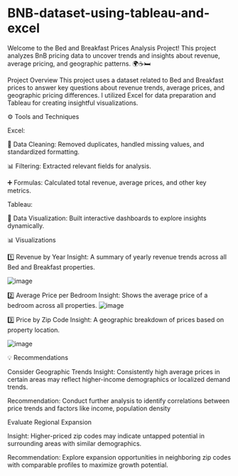 # BNB-dataset-using-tableau-and-excel

Welcome to the Bed and Breakfast Prices Analysis Project! This project analyzes BnB pricing data to uncover trends and insights about revenue, average pricing, and geographic patterns. 🌍☕🛏️

Project Overview
This project uses a dataset related to Bed and Breakfast prices to answer key questions about revenue trends, average prices, and geographic pricing differences. I utilized Excel for data preparation and Tableau for creating insightful visualizations.


⚙️ Tools and Techniques

Excel:

🚿 Data Cleaning: Removed duplicates, handled missing values, and standardized formatting.

📊 Filtering: Extracted relevant fields for analysis.

➕ Formulas: Calculated total revenue, average prices, and other key metrics.

Tableau:

🔄 Data Visualization: Built interactive dashboards to explore insights dynamically.

📊 Visualizations

1️⃣ Revenue by Year
Insight: A summary of yearly revenue trends across all Bed and Breakfast properties.

![image](https://github.com/user-attachments/assets/ecbea3ba-e7ec-42df-8475-2c68cf049ddd)



2️⃣ Average Price per Bedroom
Insight: Shows the average price of a bedroom across all properties.
![image](https://github.com/user-attachments/assets/222fe3bb-e8a7-4172-bdc3-37655d49cd77)




3️⃣ Price by Zip Code
Insight: A geographic breakdown of prices based on property location.

![image](https://github.com/user-attachments/assets/4e44d1b0-21a4-49f4-8aa6-39cc4f1876d0)


💡 Recommendations

 Consider Geographic Trends
Insight: Consistently high average prices in certain areas may reflect higher-income demographics or localized demand trends.

Recommendation: Conduct further analysis to identify correlations between price trends and factors like income, population density

Evaluate Regional Expansion

Insight: Higher-priced zip codes may indicate untapped potential in surrounding areas with similar demographics.

Recommendation: Explore expansion opportunities in neighboring zip codes with comparable profiles to maximize growth potential.









